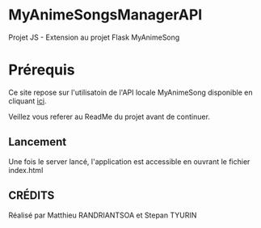 # MyAnimeSongsManagerAPI

Projet JS - Extension au projet Flask MyAnimeSong

# Prérequis

Ce site repose sur l'utilisatoin de l'API locale MyAnimeSong disponible en cliquant [ici](https://gitlab.com/Matsew/myanimesongs "My Anime Songs").

Veillez vous referer au ReadMe du projet avant de continuer.

## Lancement

Une fois le server lancé, l'application est accessible en ouvrant le fichier index.html

## CRÉDITS

Réalisé par Matthieu RANDRIANTSOA et Stepan TYURIN

